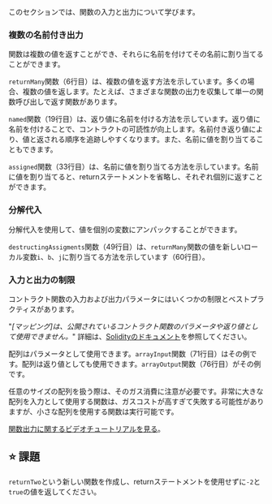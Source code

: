 このセクションでは、関数の入力と出力について学びます。

### 複数の名前付き出力
関数は複数の値を返すことができ、それらに名前を付けてその名前に割り当てることができます。

`returnMany`関数（6行目）は、複数の値を返す方法を示しています。多くの場合、複数の値を返します。たとえば、さまざまな関数の出力を収集して単一の関数呼び出しで返す関数があります。

`named`関数（19行目）は、返り値に名前を付ける方法を示しています。返り値に名前を付けることで、コントラクトの可読性が向上します。名前付き返り値により、値と返される順序を追跡しやすくなります。また、名前に値を割り当てることもできます。

`assigned`関数（33行目）は、名前に値を割り当てる方法を示しています。名前に値を割り当てると、returnステートメントを省略し、それぞれ個別に返すことができます。

### 分解代入
分解代入を使用して、値を個別の変数にアンパックすることができます。

`destructingAssigments`関数（49行目）は、`returnMany`関数の値を新しいローカル変数`i`、`b`、`j`に割り当てる方法を示しています（60行目）。

### 入力と出力の制限
コントラクト関数の入力および出力パラメータにはいくつかの制限とベストプラクティスがあります。

"*[マッピング]は、公開されているコントラクト関数のパラメータや返り値として使用できません。*"
詳細は、<a href="https://docs.soliditylang.org/en/latest/types.html#mapping-types" target="_blank">Solidityのドキュメント</a>を参照してください。

配列はパラメータとして使用できます。`arrayInput`関数（71行目）はその例です。配列は返り値としても使用できます。`arrayOutput`関数（76行目）がその例です。

任意のサイズの配列を扱う際は、そのガス消費に注意が必要です。非常に大きな配列を入力として使用する関数は、ガスコストが高すぎて失敗する可能性がありますが、小さな配列を使用する関数は実行可能です。

<a href="https://www.youtube.com/watch?v=je7dWT6bEZM" target="_blank">関数出力に関するビデオチュートリアルを見る</a>。

## ⭐️ 課題
`returnTwo`という新しい関数を作成し、returnステートメントを使用せずに`-2`と`true`の値を返してください。